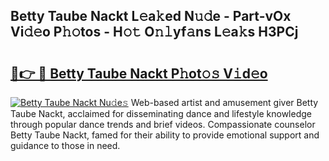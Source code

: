 ## Betty Taube Nackt L𝚎a𝚔ed N𝚞𝚍e - Part-vOx Vi𝚍𝚎o P𝚑𝚘tos - H𝚘𝚝 O𝚗𝚕yf𝚊ns L𝚎a𝚔s H3PCj

# <h2><a href="http://kf407zb.oniu.top/?m=Betty+Taube+Nackt">🔗👉 🔴 Betty Taube Nackt P𝚑ot𝚘𝚜 V𝚒d𝚎o</a></h2>

[![Betty Taube Nackt Nu𝚍e𝚜](https://i.imgur.com/0qMVB7G.gif)](http://kf407zb.oniu.top/?m=Betty+Taube+Nackt)
Web-based artist and amusement giver Betty Taube Nackt, acclaimed for disseminating dance and lifestyle knowledge through popular dance trends and brief videos. Compassionate counselor Betty Taube Nackt, famed for their ability to provide emotional support and guidance to those in need.  
